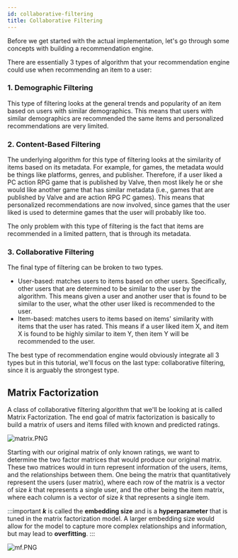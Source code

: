 ```yaml
---
id: collaborative-filtering
title: Collaborative Filtering
---
```


Before we get started with the actual implementation, let's go through some concepts with building a recommendation engine.

There are essentially 3 types of algorithm that your recommendation engine could use when recommending an item to a user:

### 1. Demographic Filtering

This type of filtering looks at the general trends and popularity of an item based on users with similar demographics. This means that users with similar demographics are recommended the same items and personalized recommendations are very limited.

### 2. Content-Based Filtering

The underlying algorithm for this type of filtering looks at the similarity of items based on its metadata. For example, for games, the metadata would be things like platforms, genres, and publisher. Therefore, if a user liked a PC action RPG game that is published by Valve, then most likely he or she would like another game that has similar metadata (i.e., games that are published by Valve and are action RPG PC games). This means that personalized recommendations are now involved, since games that the user liked is used to determine games that the user will probably like too.

The only problem with this type of filtering is the fact that items are recommended in a limited pattern, that is through its metadata.

### 3. Collaborative Filtering

The final type of filtering can be broken to two types.

- User-based: matches users to items based on other users. Specifically, other users that are determined to be similar to the user by the algorithm. This means given a user and another user that is found to be similar to the user, what the other user liked is recommended to the user.
- Item-based: matches users to items based on items' similarity with items that the user has rated. This means if a user liked item X, and item X is found to be highly similar to item Y, then item Y will be recommended to the user.

The best type of recommendation engine would obviously integrate all 3 types but in this tutorial, we'll focus on the last type: collaborative filtering, since it is arguably the strongest type.

## Matrix Factorization

A class of collaborative filtering algorithm that we'll be looking at is called Matrix Factorization. The end goal of matrix factorization is basically to build a matrix of users and items filled with known and predicted ratings.

![matrix.PNG](https://cdn.hashnode.com/res/hashnode/image/upload/v1602010200173/AJgPxWM3N.png)

Starting with our original matrix of only known ratings, we want to determine the two factor matrices that would produce our original matrix. These two matrices would in turn represent information of the users, items, and the relationships between them. One being the matrix that quantitatively represent the users (user matrix), where each row of the matrix is a vector of size _k_ that represents a single user, and the other being the item matrix, where each column is a vector of size _k_ that represents a single item.

:::important
**_k_** is called the **embedding size** and is a **hyperparameter** that is tuned in the matrix factorization model. A larger embedding size would allow for the model to capture more complex relationships and information, but may lead to **overfitting**.
:::

![mf.PNG](https://cdn.hashnode.com/res/hashnode/image/upload/v1602012678397/oVxbAaNJc.png)
